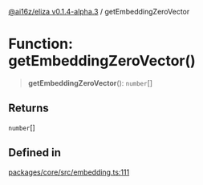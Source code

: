 [@ai16z/eliza v0.1.4-alpha.3](../index.md) / getEmbeddingZeroVector

# Function: getEmbeddingZeroVector()

> **getEmbeddingZeroVector**(): `number`[]

## Returns

`number`[]

## Defined in

[packages/core/src/embedding.ts:111](https://github.com/amit0365/eliza/blob/main/packages/core/src/embedding.ts#L111)
